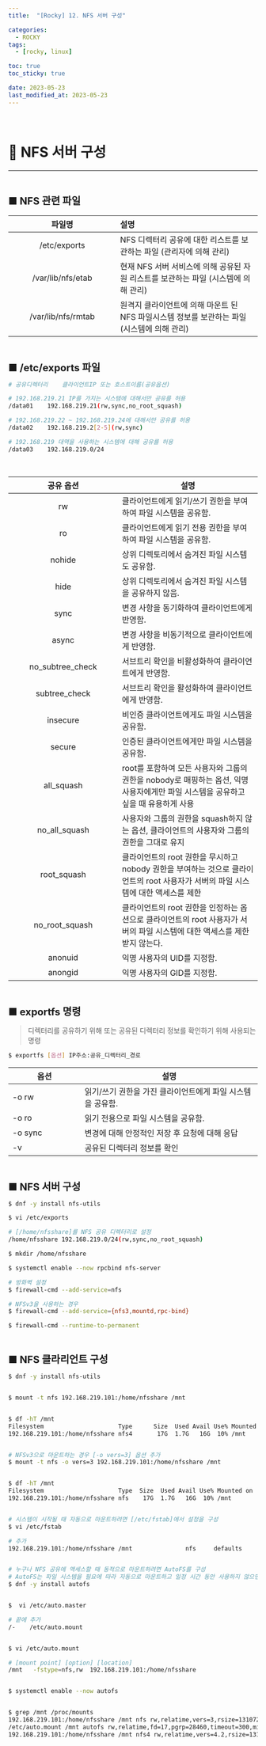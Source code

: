 ```yaml
---
title:  "[Rocky] 12. NFS 서버 구성" 

categories:
  - ROCKY
tags:
  - [rocky, linux]

toc: true
toc_sticky: true

date: 2023-05-23
last_modified_at: 2023-05-23
---
```

<br>

# 🔔 NFS 서버 구성
---

<style>
table {
    font-size: 12pt;
}
table th:first-of-type {
    width: 5%;
}
table th:nth-of-type(2) {
    width: 15%;
}
table th:nth-of-type(3) {
    width: 50%;
}
table th:nth-of-type(4) {
    width: 30%;
}
big {
    font-size: 15pt;
}
</style>

<br>

<big> **■ NFS 관련 파일** </big>

| 파일명 | 설명 |
|:-----:|:----|
| /etc/exports | NFS 디렉터리 공유에 대한 리스트를 보관하는 파일 (관리자에 의해 관리) |
| /var/lib/nfs/etab | 현재 NFS 서버 서비스에 의해 공유된 자원 리스트를 보관하는 파일 (시스템에 의해 관리) |
| /var/lib/nfs/rmtab | 원격지 클라이언트에 의해 마운트 된 NFS 파일시스템 정보를 보관하는 파일 (시스템에 의해 관리) |

<br>

<big> **■ /etc/exports 파일** </big>

```bash
# 공유디렉터리    클라이언트IP 또는 호스트이름(공유옵션)

# 192.168.219.21 IP를 가지는 시스템에 대해서만 공유를 허용
/data01    192.168.219.21(rw,sync,no_root_squash)  

# 192.168.219.22 ~ 192.168.219.24에 대해서만 공유를 허용
/data02    192.168.219.2[2-5](rw,sync)

# 192.168.219 대역을 사용하는 시스템에 대해 공유를 허용
/data03    192.168.219.0/24
```

<br>

| 공유 옵션        | 설명                                                             |
|:------------------:|------------------------------------------------------------------|
| rw               | 클라이언트에게 읽기/쓰기 권한을 부여하여 파일 시스템을 공유함.         |
| ro               | 클라이언트에게 읽기 전용 권한을 부여하여 파일 시스템을 공유함.        |
| nohide           | 상위 디렉토리에서 숨겨진 파일 시스템도 공유함.                       |
| hide             | 상위 디렉토리에서 숨겨진 파일 시스템을 공유하지 않음.               |
| sync             | 변경 사항을 동기화하여 클라이언트에게 반영함.                      |
| async            | 변경 사항을 비동기적으로 클라이언트에게 반영함.                     |
| no_subtree_check | 서브트리 확인을 비활성화하여 클라이언트에게 반영함.                 |
| subtree_check    | 서브트리 확인을 활성화하여 클라이언트에게 반영함.                    |
| insecure         | 비인증 클라이언트에게도 파일 시스템을 공유함.                         |
| secure           | 인증된 클라이언트에게만 파일 시스템을 공유함.                        |
| all_squash       |  root를 포함하여 모든 사용자와 그룹의 권한을 nobody로 매핑하는 옵션, 익명 사용자에게만 파일 시스템을 공유하고 싶을 때 유용하게 사용 |
| no_all_squash    | 사용자와 그룹의 권한을 squash하지 않는 옵션, 클라이언트의 사용자와 그룹의 권한을 그대로 유지 |
| root_squash      | 클라이언트의 root 권한을 무시하고 nobody 권한을 부여하는 것으로 클라이언트의 root 사용자가 서버의 파일 시스템에 대한 액세스를 제한 |
| no_root_squash   | 클라이언트의 root 권한을 인정하는 옵션으로 클라이언트의 root 사용자가 서버의 파일 시스템에 대한 액세스를 제한받지 않는다. |
| anonuid          | 익명 사용자의 UID를 지정함.                                       |
| anongid          | 익명 사용자의 GID를 지정함.                                       |

<br>

<big> **■ exportfs 명령** </big>

> 디렉터리를 공유하기 위해 또는 공유된 디렉터리 정보를 확인하기 위해 사용되는 명령

```bash
$ exportfs [옵션] IP주소:공유_디렉터리_경로
```

| 옵션 | 설명 |
|----------|------|
| -o rw | 읽기/쓰기 권한을 가진 클라이언트에게 파일 시스템을 공유함. |
| -o ro | 읽기 전용으로 파일 시스템을 공유함. |
| -o sync | 변경에 대해 안정적인 저장 후 요청에 대해 응답 |
| -v | 공유된 디렉터리 정보를 확인 |

<br>

<big> **■ NFS 서버 구성** </big>

```bash
$ dnf -y install nfs-utils

$ vi /etc/exports

# [/home/nfsshare]를 NFS 공유 디렉터리로 설정
/home/nfsshare 192.168.219.0/24(rw,sync,no_root_squash)

$ mkdir /home/nfsshare

$ systemctl enable --now rpcbind nfs-server

# 방화벽 설정
$ firewall-cmd --add-service=nfs

# NFSv3을 사용하는 경우
$ firewall-cmd --add-service={nfs3,mountd,rpc-bind}

$ firewall-cmd --runtime-to-permanent
```

<br>

<big> **■ NFS 클라리언트 구성** </big>

```bash
$ dnf -y install nfs-utils


$ mount -t nfs 192.168.219.101:/home/nfsshare /mnt


$ df -hT /mnt
Filesystem                     Type      Size  Used Avail Use% Mounted on
192.168.219.101:/home/nfsshare nfs4       17G  1.7G   16G  10% /mnt


# NFSv3으로 마운트하는 경우 [-o vers=3] 옵션 추가
$ mount -t nfs -o vers=3 192.168.219.101:/home/nfsshare /mnt


$ df -hT /mnt
Filesystem                     Type  Size  Used Avail Use% Mounted on
192.168.219.101:/home/nfsshare nfs    17G  1.7G   16G  10% /mnt


# 시스템이 시작될 때 자동으로 마운트하려면 [/etc/fstab]에서 설정을 구성
$ vi /etc/fstab

# 추가
192.168.219.101:/home/nfsshare /mnt               nfs     defaults        0 0


# 누구나 NFS 공유에 액세스할 때 동적으로 마운트하려면 AutoFS를 구성
# AutoFS는 파일 시스템을 필요에 따라 자동으로 마운트하고 일정 시간 동안 사용하지 않으면 자동으로 언마운트하는 리눅스 커널 모듈과 사용자 공간 프로그램
$ dnf -y install autofs


$  vi /etc/auto.master

# 끝에 추가
/-    /etc/auto.mount


$ vi /etc/auto.mount

# [mount point] [option] [location]
/mnt   -fstype=nfs,rw  192.168.219.101:/home/nfsshare


$ systemctl enable --now autofs


$ grep /mnt /proc/mounts
192.168.219.101:/home/nfsshare /mnt nfs rw,relatime,vers=3,rsize=131072,wsize=131072,namlen=255,hard,proto=tcp,timeo=600,retrans=2,sec=sys,mountaddr=192.168.219.101,mountvers=3,mountport=20048,mountproto=udp,local_lock=none,addr=192.168.219.101 0 0
/etc/auto.mount /mnt autofs rw,relatime,fd=17,pgrp=28460,timeout=300,minproto=5,maxproto=5,direct,pipe_ino=58970 0 0
192.168.219.101:/home/nfsshare /mnt nfs4 rw,relatime,vers=4.2,rsize=131072,wsize=131072,namlen=255,hard,proto=tcp,timeo=600,retrans=2,sec=sys,clientaddr=192.168.219.102,local_lock=none,addr=192.168.219.101 0 0
```